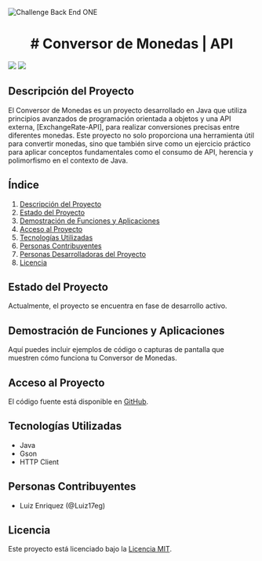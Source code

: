 ![Challenge Back End ONE](https://miro.medium.com/v2/resize:fit:1140/1*olEe-YQm7qfpwa3iWOrTPw.jpeg)
<h1 align="center"> # Conversor de Monedas | API </h1>
<p align="left">
   <img src="https://img.shields.io/badge/STATUS-EN%20DESAROLLO-green">
   <img src="https://img.shields.io/badge/Licencia-MIT-brightgreen">
</p>

## Descripción del Proyecto

El Conversor de Monedas es un proyecto desarrollado en Java que utiliza principios avanzados de programación orientada a objetos y una API externa, [ExchangeRate-API], para realizar conversiones precisas entre diferentes monedas. Este proyecto no solo proporciona una herramienta útil para convertir monedas, sino que también sirve como un ejercicio práctico para aplicar conceptos fundamentales como el consumo de API, herencia y polimorfismo en el contexto de Java.

## Índice

1. [Descripción del Proyecto](#descripción-del-proyecto)
2. [Estado del Proyecto](#estado-del-proyecto)
3. [Demostración de Funciones y Aplicaciones](#demostración-de-funciones-y-aplicaciones)
4. [Acceso al Proyecto](#acceso-al-proyecto)
5. [Tecnologías Utilizadas](#tecnologías-utilizadas)
6. [Personas Contribuyentes](#personas-contribuyentes)
7. [Personas Desarrolladoras del Proyecto](#personas-desarrolladoras-del-proyecto)
8. [Licencia](#licencia)

## Estado del Proyecto

Actualmente, el proyecto se encuentra en fase de desarrollo activo.

## Demostración de Funciones y Aplicaciones

Aquí puedes incluir ejemplos de código o capturas de pantalla que muestren cómo funciona tu Conversor de Monedas.

## Acceso al Proyecto

El código fuente está disponible en [GitHub](https://github.com/Luiz17eg/conversormonedasapi/).

## Tecnologías Utilizadas

- Java
- Gson
- HTTP Client

## Personas Contribuyentes

- Luiz Enriquez (@Luiz17eg)

## Licencia

Este proyecto está licenciado bajo la [Licencia MIT](URL_DE_TU_LICENCIA).

